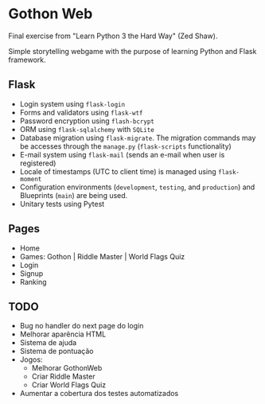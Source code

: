 # Gothon Web

Final exercise from "Learn Python 3 the Hard Way" (Zed Shaw).

Simple storytelling webgame with the purpose of learning Python and Flask framework.


## Flask

- Login system using `flask-login`
- Forms and validators using `flask-wtf`
- Password encryption using `flash-bcrypt`
- ORM using `flask-sqlalchemy` with `SQLite`
- Database migration using `flask-migrate`. The migration commands may be accesses through the `manage.py` (`flask-scripts` functionality)
- E-mail system using `flask-mail` (sends an e-mail when user is registered)
- Locale of timestamps (UTC to client time) is managed using `flask-moment`
- Configuration environments (`development`, `testing`, and `production`) and Blueprints (`main`) are being used.
- Unitary tests using Pytest

## Pages

- Home
- Games: Gothon | Riddle Master | World Flags Quiz
- Login
- Signup
- Ranking
    
## TODO

  - Bug no handler do next page do login
  - Melhorar aparência HTML  
  - Sistema de ajuda  
  - Sistema de pontuação
  - Jogos: 
    - Melhorar GothonWeb
    - Criar Riddle Master
    - Criar World Flags Quiz
  - Aumentar a cobertura dos testes automatizados